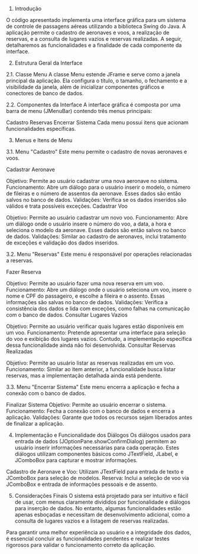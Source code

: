 1. Introdução

O código apresentado implementa uma interface gráfica para um sistema de controle de passagens aéreas utilizando a biblioteca Swing do Java. A aplicação permite o cadastro de aeronaves e voos, a realização de reservas, e a consulta de lugares vazios e reservas realizadas. A seguir, detalharemos as funcionalidades e a finalidade de cada componente da interface.

2. Estrutura Geral da Interface

2.1. Classe Menu
A classe Menu estende JFrame e serve como a janela principal da aplicação. Ela configura o título, o tamanho, o fechamento e a visibilidade da janela, além de inicializar componentes gráficos e conectores de banco de dados.

2.2. Componentes da Interface
A interface gráfica é composta por uma barra de menu (JMenuBar) contendo três menus principais:

Cadastro
Reservas
Encerrar Sistema
Cada menu possui itens que acionam funcionalidades específicas.

3. Menus e Itens de Menu

3.1. Menu "Cadastro"
Este menu permite o cadastro de novas aeronaves e voos.

Cadastrar Aeronave

Objetivo: Permite ao usuário cadastrar uma nova aeronave no sistema.
Funcionamento: Abre um diálogo para o usuário inserir o modelo, o número de fileiras e o número de assentos da aeronave. Esses dados são então salvos no banco de dados.
Validações: Verifica se os dados inseridos são válidos e trata possíveis exceções.
Cadastrar Voo

Objetivo: Permite ao usuário cadastrar um novo voo.
Funcionamento: Abre um diálogo onde o usuário insere o número do voo, a data, a hora e seleciona o modelo da aeronave. Esses dados são então salvos no banco de dados.
Validações: Similar ao cadastro de aeronaves, inclui tratamento de exceções e validação dos dados inseridos.

3.2. Menu "Reservas"
Este menu é responsável por operações relacionadas a reservas.

Fazer Reserva

Objetivo: Permite ao usuário fazer uma nova reserva em um voo.
Funcionamento: Abre um diálogo onde o usuário seleciona um voo, insere o nome e CPF do passageiro, e escolhe a fileira e o assento. Essas informações são salvas no banco de dados.
Validações: Verifica a consistência dos dados e lida com exceções, como falhas na comunicação com o banco de dados.
Consultar Lugares Vazios

Objetivo: Permite ao usuário verificar quais lugares estão disponíveis em um voo.
Funcionamento: Pretende apresentar uma interface para seleção do voo e exibição dos lugares vazios. Contudo, a implementação específica dessa funcionalidade ainda não foi desenvolvida.
Consultar Reservas Realizadas

Objetivo: Permite ao usuário listar as reservas realizadas em um voo.
Funcionamento: Similar ao item anterior, a funcionalidade busca listar reservas, mas a implementação detalhada ainda está pendente.

3.3. Menu "Encerrar Sistema"
Este menu encerra a aplicação e fecha a conexão com o banco de dados.

Finalizar Sistema
Objetivo: Permite ao usuário encerrar o sistema.
Funcionamento: Fecha a conexão com o banco de dados e encerra a aplicação.
Validações: Garante que todos os recursos sejam liberados antes de finalizar a aplicação.

4. Implementação e Funcionalidade dos Diálogos
Os diálogos usados para entrada de dados (JOptionPane.showConfirmDialog) permitem ao usuário inserir informações necessárias para cada operação. Estes diálogos utilizam componentes básicos como JTextField, JLabel, e JComboBox para capturar e mostrar informações.

Cadastro de Aeronave e Voo: Utilizam JTextField para entrada de texto e JComboBox para seleção de modelos.
Reserva: Inclui a seleção de voo via JComboBox e entrada de informações pessoais e de assento.

5. Considerações Finais
O sistema está projetado para ser intuitivo e fácil de usar, com menus claramente divididos por funcionalidade e diálogos para inserção de dados. No entanto, algumas funcionalidades estão apenas esboçadas e necessitam de desenvolvimento adicional, como a consulta de lugares vazios e a listagem de reservas realizadas.

Para garantir uma melhor experiência ao usuário e a integridade dos dados, é essencial concluir as funcionalidades pendentes e realizar testes rigorosos para validar o funcionamento correto da aplicação.
